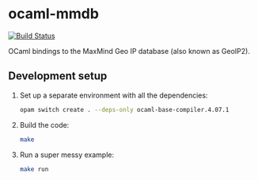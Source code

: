 # ocaml-mmdb

[![Build Status](https://travis-ci.org/issuu/ocaml-mmdb.svg?branch=master)](https://travis-ci.org/issuu/ocaml-mmdb)

OCaml bindings to the MaxMind Geo IP database (also known as GeoIP2).

## Development setup

1. Set up a separate environment with all the dependencies:

   ```sh
   opam switch create . --deps-only ocaml-base-compiler.4.07.1
   ```

1. Build the code:

   ```sh
   make
   ```

1. Run a super messy example:

   ```sh
   make run
   ```
